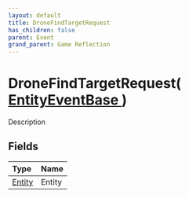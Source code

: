 ```yaml
---
layout: default
title: DroneFindTargetRequest
has_children: false
parent: Event
grand_parent: Game Reflection
---
```

# DroneFindTargetRequest( [ EntityEventBase ](/riftbreaker-wiki/docs/game-reflection/events/entity_event_base/) )
Description 

## Fields

| Type | Name |
|:----------|:--------------|
| [Entity](/riftbreaker-wiki/docs/game-reflection/classes/entity/) | Entity |

